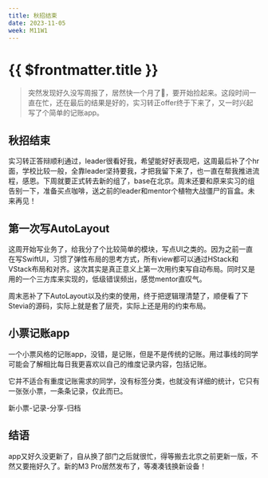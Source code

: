 ```yaml
---
title: 秋招结束
date: 2023-11-05
week: M11W1
---
```


# {{ $frontmatter.title }} <Badge type="tip" :text="String($frontmatter.date).slice(0,10)" />

> 突然发现好久没写周报了，居然快一个月了🤯，要开始捡起来。这段时间一直在忙，还在最后的结果是好的，实习转正offer终于下来了，又一时兴起写了个简单的记账app。
> 






## 秋招结束

实习转正答辩顺利通过，leader很看好我，希望能好好表现吧，这周最后补了个hr面，学校比较一般，全靠leader坚持要我，才把我留下来了，也一直在帮我推进流程，感恩。下周就要正式转去新的组了，base在北京。周末还要和原来实习的组告别一下，准备买点咖啡，送之前的leader和mentor个植物大战僵尸的盲盒。未来再见！

## 第一次写AutoLayout

这周开始写业务了，给我分了个比较简单的模块，写点UI之类的。因为之前一直在写SwiftUI，习惯了弹性布局的思考方式，所有view都可以通过HStack和VStack布局和对齐。这次其实是真正意义上第一次用约束写自动布局。同时又是用的一个三方库来实现的，低级错误频出，感觉mentor直叹气。

周末恶补了下AutoLayout以及约束的使用，终于把逻辑理清楚了，顺便看了下Stevia的源码，实际上就是套了层壳，实际上还是用的约束布局。

## 小票记账app

一个小票风格的记账app，没错，是记账，但是不是传统的记账。用过事线的同学可能会了解相比每日我更喜欢以自己的维度记录内容，包括记账。

它并不适合有重度记账需求的同学，没有标签分类，也就没有详细的统计，它只有一张张小票，一条条记录，仅此而已。

新小票-记录-分享-归档

## 结语

app又好久没更新了，自从换了部门之后就很忙，得等搬去北京之前更新一版，不然又要拖好久了。新的M3 Pro居然发布了，等凑凑钱换新设备！